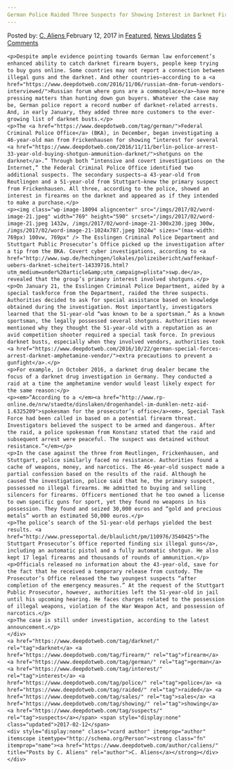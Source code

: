 ```yaml
---
German Police Raided Three Suspects for Showing Interest in Darknet Firearm Sales
---
```

<article class="post-listing post-18090 post type-post status-publish format-standard has-post-thumbnail hentry  tag-darknet tag-firearm tag-german tag-interest tag-police tag-raided tag-sales tag-showing tag-suspects">
    <div class="post-inner">
        <span>Posted by: <a href="https://www.deepdotweb.com/author/caliens/" title="">C. Aliens </a></span>
    <span>February 12, 2017</span>
    <span>in <a href="https://www.deepdotweb.com/category/deepdot-news/" rel="category tag">Featured</a>, <a href="https://www.deepdotweb.com/category/news-updates/" rel="category tag">News Updates</a></span>
    <span><a href="https://www.deepdotweb.com/2017/02/12/german-police-raided-three-suspects-showing-interest-darknet-firearm-sales/#comments">5 Comments</a></span>
    </p>
    <div class="clear"></div>
    
    <p>Despite ample evidence pointing towards German law enforcement’s enhanced ability to catch darknet firearm buyers, people keep trying to buy guns online. Some countries may not report a connection between illegal guns and the darknet. And other countries—according to a <a href="https://www.deepdotweb.com/2016/11/06/russian-dnm-forum-vendors-interviewed/">Russian forum where guns are a commonplace</a>—have more pressing matters than hunting down gun buyers. Whatever the case may be, German police report a record number of darknet-related arrests. And, in early January, they added three more customers to the ever-growing list of darknet busts.</p>
    <p>The <a href="https://www.deepdotweb.com/tag/german/">Federal Criminal Police Office</a> (BKA), in December, began investigating a 46-year-old man from Frickenhausen for showing “interest for several <a href="https://www.deepdotweb.com/2016/11/11/berlin-police-arrest-33-year-old-buying-shotgun-ammunition-darknet/">shotguns on the darknet</a>.” Through both “intensive and covert investigations on the Internet,” the Federal Criminal Police Office identified two additional suspects. The secondary suspects—a 43-year-old from Reutlingen and a 51-year-old from Stuttgart—knew the primary suspect from Frickenhausen. All three, according to the police, showed an interest in firearms on the darknet and appeared as if they intended to make a purchase.</p>
    <p><img class="wp-image-18094 aligncenter" src="/imgs/2017/02/word-image-21.jpeg" width="769" height="590" srcset="/imgs/2017/02/word-image-21.jpeg 1432w, /imgs/2017/02/word-image-21-300x230.jpeg 300w, /imgs/2017/02/word-image-21-1024x787.jpeg 1024w" sizes="(max-width: 769px) 100vw, 769px" /> The Esslingen Criminal Police Department and Stuttgart Public Prosecutor’s Office picked up the investigation after a tip from the BKA. Covert cyber investigations, according to <a href="http://www.swp.de/hechingen/lokales/polizeibericht/waffenkauf-uebers-darknet-scheitert-14339716.html?utm_medium=under%20article&amp;utm_campaign=plista">swp.de</a>, revealed that the group’s primary interest involved shotguns.</p>
    <p>On January 21, the Esslingen Criminal Police Department, aided by a special taskforce from the Department, raided the three suspects. Authorities decided to ask for special assistance based on knowledge obtained during the investigation. Most importantly, investigators learned that the 51-year-old “was known to be a sportsman.” As a known sportsman, the legally possessed several shotguns. Authorities never mentioned why they thought the 51-year-old with a reputation as an avid competition shooter required a special task force. In previous darknet busts, especially when they involved vendors, authorities took <a href="https://www.deepdotweb.com/2016/10/22/german-special-forces-arrest-darknet-amphetamine-vendor/">extra precautions to prevent a gunfight</a>.</p>
    <p>For example, in October 2016, a darknet drug dealer became the focus of a darknet drug investigation in Germany. They conducted a raid at a time the amphetamine vendor would least likely expect for the same reason:</p>
    <p><em>“According to a </em><a href="http://www.rp-online.de/nrw/staedte/dinslaken/drogenhandel-im-dunklen-netz-aid-1.6325209">spokesman for the prosecutor’s office</a><em>, Special Task Force had been called in based on a potential firearm threat. Investigators believed the suspect to be armed and dangerous. After the raid, a police spokesman from Konstanz stated that the raid and subsequent arrest were peaceful. The suspect was detained without resistance.”</em></p>
    <p>In the case against the three from Reutlingen, Frickenhausen, and Stuttgart, police similarly faced no resistance. Authorities found a cache of weapons, money, and narcotics. The 46-year-old suspect made a partial confession based on the results of the raid. Although he caused the investigation, police said that he, the primary suspect, possessed no illegal firearms. He admitted to buying and selling silencers for firearms. Officers mentioned that he too owned a license to own specific guns for sport, yet they found no weapons in his possession. They found and seized 30,000 euros and “gold and precious metals” worth an estimated 50,000 euros.</p>
    <p>The police’s search of the 51-year-old perhaps yielded the best results. <a href="http://www.presseportal.de/blaulicht/pm/110976/3540425">The Stuttgart Prosecutor’s Office reported finding six illegal guns</a>, including an automatic pistol and a fully automatic shotgun. He also kept 17 legal firearms and thousands of rounds of ammunition.</p>
    <p>Officials released no information about the 43-year-old, save for the fact that he received a temporary release from custody. The Prosecutor’s Office released the two youngest suspects “after completion of the emergency measures.” At the request of the Stuttgart Public Prosecutor, however, authorities left the 51-year-old in jail until his upcoming hearing. He faces charges related to the possession of illegal weapons, violation of the War Weapon Act, and possession of narcotics.</p>
    <p>The case is still under investigation, according to the latest announcement.</p>
    </div>
    <a href="https://www.deepdotweb.com/tag/darknet/" rel="tag">darknet</a> <a href="https://www.deepdotweb.com/tag/firearm/" rel="tag">firearm</a> <a href="https://www.deepdotweb.com/tag/german/" rel="tag">german</a> <a href="https://www.deepdotweb.com/tag/interest/" rel="tag">interest</a> <a href="https://www.deepdotweb.com/tag/police/" rel="tag">police</a> <a href="https://www.deepdotweb.com/tag/raided/" rel="tag">raided</a> <a href="https://www.deepdotweb.com/tag/sales/" rel="tag">sales</a> <a href="https://www.deepdotweb.com/tag/showing/" rel="tag">showing</a> <a href="https://www.deepdotweb.com/tag/suspects/" rel="tag">suspects</a></span> <span style="display:none" class="updated">2017-02-12</span>
    <div style="display:none" class="vcard author" itemprop="author" itemscope itemtype="http://schema.org/Person"><strong class="fn" itemprop="name"><a href="https://www.deepdotweb.com/author/caliens/" title="Posts by C. Aliens" rel="author">C. Aliens</a></strong></div>
    </div>
</article>

